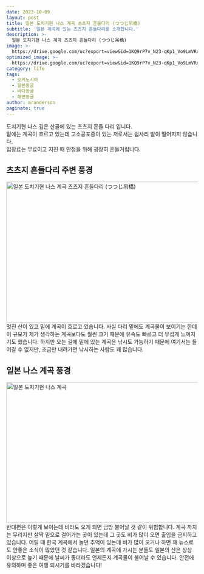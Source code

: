 ```yaml
---
date: 2023-10-09
layout: post
title: 일본 도치기현 나스 계곡 츠츠지 흔들다리 (つつじ吊橋)
subtitle: '일본 계곡에 있는 츠츠지 흔들다리를 소개합니다.'
description: >-
  일본 도치기현 나스 계곡 츠츠지 흔들다리 (つつじ吊橋)
image: >-
  https://drive.google.com/uc?export=view&id=1KQ9rP7v_N23-qKp1_Vo9LmVRxx0E_AIh
optimized_image: >-
  https://drive.google.com/uc?export=view&id=1KQ9rP7v_N23-qKp1_Vo9LmVRxx0E_AIh
category: life
tags:
  - 오키노시마
  - 일본동굴
  - 바다동굴
  - 해변동굴
author: mranderson
paginate: true
---
```

도치기현 나스 깊은 산골에 있는 츠츠지 흔들 다리 입니다.  
밑에는 계곡이 흐르고 있는데 고소공포증이 있는 저로서는 쉽사리 발이 떨어지지 않습니다.  
입장료는 무료이고 지진 때 안정을 위해 굉장히 흔들거립니다.  


## 츠츠지 흔들다리 주변 풍경
<img src="https://drive.google.com/uc?export=view&id=1z070Qqh-mi9SOxoiKea9SoKi2Cs54RMm"  width="700" height="370" alt="일본 도치기현 나스 계곡 츠츠지 흔들다리 (つつじ吊橋)">
멋진 산이 있고 밑에 계곡이 흐르고 있습니다.  
사실 다리 밑에도 계곡물이 보이기는 한데 이 규모가 제가 생각하는 계곡보다도 훨씬 크기 때문에  
유속도 빠르고 더 무섭게 느껴지기도 했습니다.  
하지만 오는 길에 밑에 있는 계곡은 낚시도 가능하기 때문에 여기서는 들어갈 수 없지만,  
조금만 내려가면 낚시하는 사람도 꽤 많습니다.  

## 일본 나스 계곡 풍경
<img src="https://drive.google.com/uc?export=view&id=k0dZb_CErl7agNVSrF7FCXYyWRUAb5pM"  width="700" height="370" alt="일본 도치기현 나스 계곡">
반대편은 이렇게 보이는데 비라도 오게 되면 금방 불어날 것 같이 위험합니다.  
계곡 까지는 무리지만 살짝 밑으로 걸어가는 곳이 있는데 그 곳도 비가 많이 오면 출입을 금지하고 있습니다.  
어릴 때 한국 계곡에서 놀던 추억이 있는데 비가 많이 오거나 하면 꽤 뉴스로도 안좋은 소식이 많았던 것 같습니다.  
일본의 계곡에 가시는 분들도 일본의 산은 상상 이상으로 높기 때문에 날씨가 좋더라도 언제든지 계곡물이 불어날 수 있습니다.  
안전에 유의하며 좋은 여행 되시기를 바라겠습니다!  